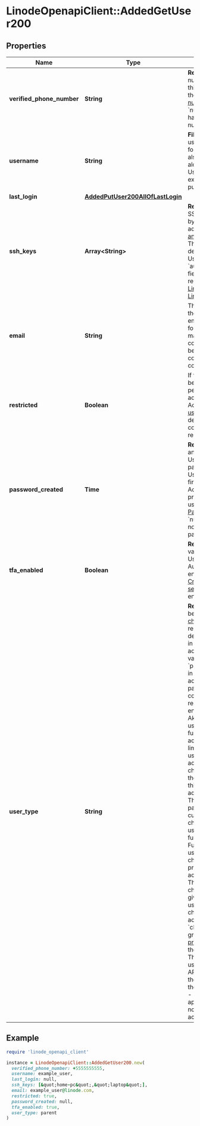 # LinodeOpenapiClient::AddedGetUser200

## Properties

| Name | Type | Description | Notes |
| ---- | ---- | ----------- | ----- |
| **verified_phone_number** | **String** | __Read-only__ The phone number verified for this User Profile with the [Verify a phone number](https://techdocs.akamai.com/linode-api/reference/post-profile-phone-number-verify) operation.  &#x60;null&#x60; if this User Profile has no verified phone number. | [optional][readonly] |
| **username** | **String** | __Filterable__ The User&#39;s username. This is used for logging in, and may also be displayed alongside actions the User performs (for example, in Events or public StackScripts). | [optional] |
| **last_login** | [**AddedPutUser200AllOfLastLogin**](AddedPutUser200AllOfLastLogin.md) |  | [optional] |
| **ssh_keys** | **Array&lt;String&gt;** | __Read-only__ A list of SSH Key labels added by this User.  Users can add keys with the [Add an SSH key](https://techdocs.akamai.com/linode-api/reference/post-add-ssh-key) operation.  These keys are deployed when this User is included in the &#x60;authorized_users&#x60; field of the following requests:  - [Create a Linode](https://techdocs.akamai.com/linode-api/reference/post-linode-instance) - [Rebuild a Linode](https://techdocs.akamai.com/linode-api/reference/post-rebuild-linode-instance) - [Create a disk](https://techdocs.akamai.com/linode-api/reference/post-add-linode-disk) | [optional][readonly] |
| **email** | **String** | The email address for the User. Linode sends emails to this address for account management communications. May be used for other communications as configured. | [optional] |
| **restricted** | **Boolean** | If true, the User must be granted access to perform actions or access entities on this Account. Run [List a user&#39;s grants](https://techdocs.akamai.com/linode-api/reference/get-user-grants) for details on how to configure grants for a restricted User. | [optional] |
| **password_created** | **Time** | __Read-only__ The date and time when this User&#39;s current password was created.  User passwords are first created during the Account sign-up process, and updated using the [Reset Password](https://login.linode.com/forgot/password) webpage.  &#x60;null&#x60; if this User has not created a password yet. | [optional][readonly] |
| **tfa_enabled** | **Boolean** | __Read-only__ A boolean value indicating if the User has Two Factor Authentication (TFA) enabled. Run the [Create a two factor secret](https://techdocs.akamai.com/linode-api/reference/post-tfa-enable) operation to enable TFA. | [optional][readonly] |
| **user_type** | **String** | __Read-only__ If the user belongs to a [parent or child account](https://www.linode.com/docs/guides/parent-child-accounts/) relationship, this defines the user type in the respective account. Possible values include:  - &#x60;parent&#x60;. This is a user in an Akamai partner account. Akamai partners have a contractural relationship with their end customers, to sell Akamai services. This user can either have full access (a parent account admin user) or limited access. Limited users don&#39;t have access to manage child accounts, but they can be granted this access by an admin user.  - &#x60;child&#x60;. This is an Akamai partner&#39;s end customer user, in a child account. A child user can have either full or limited access. Full access lets the user manage other child users and the proxy user in a child account.  - &#x60;proxy&#x60;. This is a user on a child account that gives parent account users access to that child account. A parent account user with the &#x60;child_account_access&#x60; grant can [Create a proxy user token](https://techdocs.akamai.com/linode-api/reference/post-child-account-token) from the parent account. The parent user can use this token to run API operations from the child account, as if they were a child user.  - &#x60;default&#x60;. This applies to all regular, non-parent-child account users. | [optional][readonly] |

## Example

```ruby
require 'linode_openapi_client'

instance = LinodeOpenapiClient::AddedGetUser200.new(
  verified_phone_number: +5555555555,
  username: example_user,
  last_login: null,
  ssh_keys: [&quot;home-pc&quot;,&quot;laptop&quot;],
  email: example_user@linode.com,
  restricted: true,
  password_created: null,
  tfa_enabled: true,
  user_type: parent
)
```

